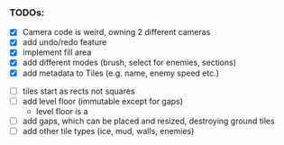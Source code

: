 ### TODOs:
- [x] Camera code is weird, owning 2 different cameras
- [x] add undo/redo feature
- [x] implement fill area
- [x] add different modes (brush, select for enemies, sections)
- [x] add metadata to Tiles (e.g. name, enemy speed etc.)
<!-- - ~~[ ] save Tiles as sections~~
    - ~~automatically add tile to a section if neighboring sh~~
    - ~~else create a new section with that tile~~
    - ~~union of section if they are connected~~
    - ~~vertices describing their location and shape~~
    - ~~when trying to select a block in a section, immediately select the whole thing~~
<!-- - ~~[ ] replace ground/grass with "Terrain" and use special rendering rules for terrain~~ -->
- [ ] tiles start as rects not squares
- [ ] add level floor (immutable except for gaps)
    - level floor is a 
- [ ] add gaps, which can be placed and resized, destroying ground tiles
- [ ] add other tile types (ice, mud, walls, enemies)